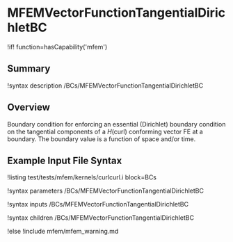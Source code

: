 # MFEMVectorFunctionTangentialDirichletBC

!if! function=hasCapability('mfem')

## Summary

!syntax description /BCs/MFEMVectorFunctionTangentialDirichletBC

## Overview

Boundary condition for enforcing an essential (Dirichlet) boundary condition on the tangential
components of a $H(\mathrm{curl})$ conforming vector FE at a boundary. The boundary value is
a function of space and/or time.

## Example Input File Syntax

!listing test/tests/mfem/kernels/curlcurl.i block=BCs

!syntax parameters /BCs/MFEMVectorFunctionTangentialDirichletBC

!syntax inputs /BCs/MFEMVectorFunctionTangentialDirichletBC

!syntax children /BCs/MFEMVectorFunctionTangentialDirichletBC

!else
!include mfem/mfem_warning.md
